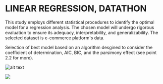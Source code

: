 # LINEAR REGRESSION, DATATHON

This study employs different statistical procedures to identify the optimal model for a regression analysis. The chosen model will undergo rigorous evaluation to ensure its adequacy, interpretability, and generalizability.
The selected dataset is e-commerce platform's data.

Selection of best model based on an algorithm desgined to consider the coefficient of determination, AIC, BIC, and the parsimony effect (see point 2.2 for more).

![alt text](https://pbs.twimg.com/profile_images/1574379327273287680/FzXHSyku_400x400.jpg)

<a href="https://lh3.googleusercontent.com/drive-viewer/AKGpihbH1L2WiPFw1UJl7CBmYhAqskvlqUGcSFDPrFResjMSSKZXRfXmFOwsprJKyvn0RtpuCbh0wxPNCgz6eEICYYIhTcJuk4xF0JA=s1600-rw-v1?source=screenshot.guru"> <img src="https://lh3.googleusercontent.com/drive-viewer/AKGpihbH1L2WiPFw1UJl7CBmYhAqskvlqUGcSFDPrFResjMSSKZXRfXmFOwsprJKyvn0RtpuCbh0wxPNCgz6eEICYYIhTcJuk4xF0JA=s1600-rw-v1" /> </a>
